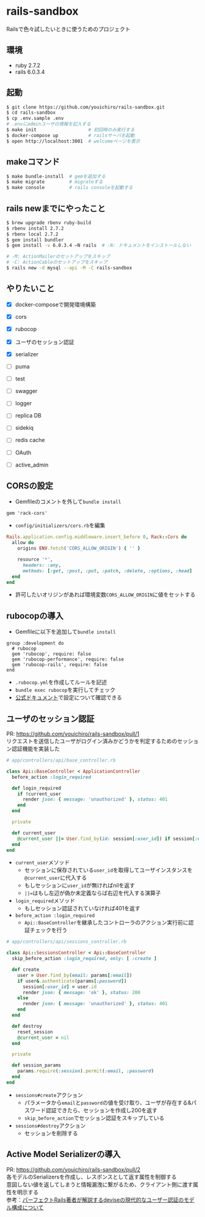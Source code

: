 # rails-sandbox
Railsで色々試したいときに使うためのプロジェクト

## 環境
- ruby 2.7.2
- rails 6.0.3.4

## 起動

```sh
$ git clone https://github.com/youichiro/rails-sandbox.git
$ cd rails-sandbox
$ cp .env.sample .env
# .envにadminユーザの情報を記入する
$ make init                   # 初回時のみ実行する
$ docker-compose up           # railsサーバを起動
$ open http://localhost:3001  # welcomeページを表示
```

## makeコマンド

```sh
$ make bundle-install  # gemを追加する
$ make migrate         # migrateする
$ make console         # rails consoleを起動する
```

## rails newまでにやったこと

```sh
$ brew upgrade rbenv ruby-build
$ rbenv install 2.7.2
$ rbenv local 2.7.2
$ gem install bundler
$ gem install -v 6.0.3.4 —N rails  # -N: ドキュメントをインストールしない

# -M: ActionMailerのセットアップをスキップ
# -C: ActionCableのセットアップをスキップ
$ rails new -d mysql --api -M -C rails-sandbox
```

## やりたいこと
- [x] docker-composeで開発環境構築
- [x] cors
- [x] rubocop
- [x] ユーザのセッション認証
- [x] serializer
- [ ] puma
- [ ] test
- [ ] swagger
- [ ] logger
- [ ] replica DB
- [ ] sidekiq
- [ ] redis cache
- [ ] OAuth
- [ ] active_admin


## CORSの設定
- Gemfileのコメントを外して`bundle install`

```ruby:Gemfile
gem 'rack-cors'
```

- `config/initializers/cors.rb`を編集

```ruby:config/initializers/cors.rb
Rails.application.config.middleware.insert_before 0, Rack::Cors do
  allow do
    origins ENV.fetch('CORS_ALLOW_ORIGIN') { '' }

    resource '*',
      headers: :any,
      methods: [:get, :post, :put, :patch, :delete, :options, :head]
  end
end
```

- 許可したいオリジンがあれば環境変数`CORS_ALLOW_ORIGIN`に値をセットする


## rubocopの導入
- Gemfileに以下を追加して`bundle install`

```ruby:Gemfile
group :development do
  # rubocop
  gem 'rubocop', require: false
  gem 'rubocop-performance', require: false
  gem 'rubocop-rails', require: false
end
```

- `.rubocop.yml`を作成してルールを記述
- `bundle exec rubocop`を実行してチェック
- [公式ドキュメント](https://docs.rubocop.org/rubocop/0.93/index.html)で設定について確認できる

## ユーザのセッション認証
PR: https://github.com/youichiro/rails-sandbox/pull/1<br>
リクエストを送信したユーザがログイン済みかどうかを判定するためのセッション認証機能を実装した

```ruby:app/controllers/api/base_controller.rb
# app/controllers/api/base_controller.rb

class Api::BaseController < ApplicationController
  before_action :login_required

  def login_required
    if !current_user
      render json: { message: 'unauthorized' }, status: 401
    end
  end

  private

  def current_user
    @current_user ||= User.find_by(id: session[:user_id]) if session[:user_id]
  end
end
```

- `current_user`メソッド
  - セッションに保存されている`user_id`を取得してユーザインスタンスを`@current_user`に代入する
  - もしセッションに`user_id`が無ければnilを返す
  - `||=`はもし左辺が偽か未定義ならば右辺を代入する演算子
- `login_required`メソッド
  - もしセッション認証されていなければ401を返す
- `before_action :login_required`
  - `Api::BaseController`を継承したコントローラのアクション実行前に認証チェックを行う


```ruby:app/controllers/api/sessions_controller.rb
# app/controllers/api/sessions_controller.rb

class Api::SessionsController < Api::BaseController
  skip_before_action :login_required, only: [ :create ]

  def create
    user = User.find_by(email: params[:email])
    if user&.authenticate(params[:password])
      session[:user_id] = user.id
      render json: { message: 'ok' }, status: 200
    else
      render json: { message: 'unauthorized' }, status: 401
    end
  end

  def destroy
    reset_session
    @current_user = nil
  end

  private

  def session_params
    params.require(:session).permit(:email, :password)
  end
end
```

- `sessions#create`アクション
  - パラメータから`email`と`password`の値を受け取り、ユーザが存在する&パスワード認証できたら、セッションを作成し200を返す
  - `skip_before_action`でセッション認証をスキップしている
- `sessions#destroy`アクション
  - セッションを削除する


## Active Model Serializerの導入
PR: https://github.com/youichiro/rails-sandbox/pull/2<br>
各モデルのSerializersを作成し、レスポンスとして返す属性を制御する<br>
意図しない値を返してしまうと情報漏洩に繋がるため、クライアント側に渡す属性を明示する<br>
参考：[パーフェクトRails著者が解説するdeviseの現代的なユーザー認証のモデル構成について](https://joker1007.hatenablog.com/entry/2020/08/17/141621)
